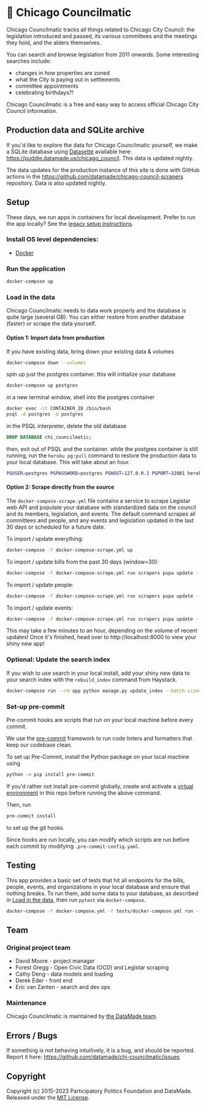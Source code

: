 # 👀 Chicago Councilmatic

Chicago Councilmatic tracks all things related to Chicago City Council: the legislation introduced and passed, its various committees and the meetings they hold, and the alders themselves.

You can search and browse legislation from 2011 onwards. Some interesting searches include:

- changes in how properties are zoned
- what the City is paying out in settlements
- committee appointments
- celebrating birthdays?!

Chicago Councilmatic is a free and easy way to access official Chicago City Council information.

## Production data and SQLite archive

If you'd like to explore the data for Chicago Councilmatic yourself, we make a SQLite database using [Datasette](https://datasette.io/) available here: https://puddle.datamade.us/chicago_council. This data is updated nightly.

The data updates for the production instance of this site is done with GitHub actions in the https://github.com/datamade/chicago-council-scrapers repository. Data is also updated nightly.

## Setup

These days, we run apps in containers for local development. Prefer to run the
app locally? See the [legacy setup instructions](https://github.com/datamade/chi-councilmatic/blob/2e56e03cd689495899d8675ee97a65f672274cb9/README.md#setup).

### Install OS level dependencies:

- [Docker](https://www.docker.com/get-started)

### Run the application

```bash
docker-compose up
```

### Load in the data

Chicago Councilmatic needs to data work properly and the database is quite large (several GB). You can either restore from another database (faster) or scrape the data yourself.

#### Option 1: Import data from production

If you have existing data, bring down your existing data & volumes

```bash
docker-compose down --volumes
```

spin up just the postgres container. this will initialize your database

```bash
docker-compose up postgres
```

in a new terminal window, shell into the postgres container

```bash
docker exec -it CONTAINER_ID /bin/bash
psql -d postgres -U postgres
```

in the PSQL interpreter, delete the old database

```sql
DROP DATABASE chi_councilmatic;
```

then, exit out of PSQL and the container. while the postgres container is still running, run the `heroku pg:pull` command to restore the production data to your local database. This will take about an hour.

```bash
PGUSER=postgres PGPASSWORD=postgres PGHOST=127.0.0.1 PGPORT=32001 heroku pg:pull DATABASE_URL chi_councilmatic --app chi-councilmatic-production
```

#### Option 2: Scrape directly from the source

The `docker-compose-scrape.yml` file contains a service to scrape Legistar web API and
populate your database with standardized data on the council and its members,
legislation, and events. The default command scrapes all committees and people,
and any events and legislation updated in the last 30 days or scheduled for a
future date.

To import / update everything:

```bash
docker-compose -f docker-compose-scrape.yml up
```

To import / update bills from the past 30 days (window=30):

```bash
docker-compose -f docker-compose-scrape.yml run scrapers pupa update --rpm=0 chicago bills window=30
```

To import / update people:

```bash
docker-compose -f docker-compose-scrape.yml run scrapers pupa update --rpm=0 chicago people
```

To import / update events:

```bash
docker-compose -f docker-compose-scrape.yml run scrapers pupa update --rpm=0 chicago events
```

This may take a few minutes to an hour, depending on the volume of recent
updates! Once it's finished, head over to http://localhost:8000 to view your
shiny new app!

### Optional: Update the search index

If you wish to use search in your local install, add your shiny new data to your
search index with the `rebuild_index` command from Haystack.

```bash
docker-compose run --rm app python manage.py update_index --batch-size=100
```

### Set-up pre-commit

Pre-commit hooks are scripts that run on your local machine before every commit.

We use the [pre-commit](https://pre-commit.com/) framework to run code linters and formatters that keep our codebase clean.

To set up Pre-Commit, install the Python package on your local machine using

```bash
python -m pip install pre-commit
```

If you'd rather not install pre-commit globally, create and activate a [virtual environment](https://docs.python.org/3/library/venv.html) in this repo before running the above command.

Then, run

```bash
pre-commit install
```

to set up the git hooks.

Since hooks are run locally, you can modify which scripts are run before each commit by modifying `.pre-commit-config.yaml`.

## Testing

This app provides a basic set of tests that hit all endpoints for the bills,
people, events, and organizations in your local database and ensure that nothing
breaks. To run them, add some data to your database, as described in
[Load in the data](#load-in-the-data), then run `pytest` via `docker-compose`.

```bash
docker-compose -f docker-compose.yml -f tests/docker-compose.yml run --rm app
```

## Team

### Original project team

- David Moore - project manager
- Forest Gregg - Open Civic Data (OCD) and Legistar scraping
- Cathy Deng - data models and loading
- Derek Eder - front end
- Eric van Zanten - search and dev ops

### Maintenance

Chicago Councilmatic is maintained by [the DataMade team](https://datamade.us/team/).

## Errors / Bugs

If something is not behaving intuitively, it is a bug, and should be reported.
Report it here: https://github.com/datamade/chi-councilmatic/issues

## Copyright

Copyright (c) 2015-2023 Participatory Politics Foundation and DataMade. Released
under the [MIT License](https://github.com/datamade/chi-councilmatic/blob/master/LICENSE).

